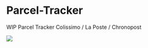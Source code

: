 # Parcel-Tracker
WIP Parcel Tracker Colissimo / La Poste / Chronopost

![](https://cdn.discordapp.com/attachments/922218550633046037/924316916305252393/Screen_Shot_2021-12-25_at_16.05.09.png)
